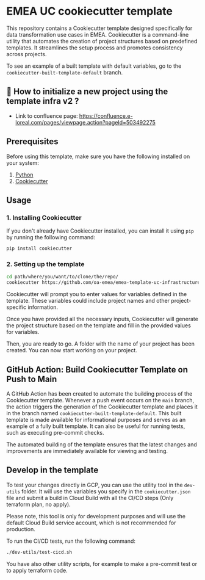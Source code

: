 # EMEA UC cookiecutter template

This repository contains a Cookiecutter template designed specifically for data transformation use cases in EMEA. Cookiecutter is a command-line utility that automates the creation of project structures based on predefined templates. It streamlines the setup process and promotes consistency across projects.

To see an example of a built template with default variables, go to the `cookiecutter-built-template-default` branch.

## 🎥 How to initialize a new project using the template infra v2 ?

- Link to confluence page: https://confluence.e-loreal.com/pages/viewpage.action?pageId=503492275

## Prerequisites
Before using this template, make sure you have the following installed on your system:

1. [Python](https://www.python.org/)
2. [Cookiecutter](https://cookiecutter.readthedocs.io/)

## Usage

### 1. Installing Cookiecutter
If you don't already have Cookiecutter installed, you can install it using `pip` by running the following command:

```sh
pip install cookiecutter
```

### 2. Setting up the template

```sh
cd path/where/you/want/to/clone/the/repo/
cookiecutter https://github.com/oa-emea/emea-template-uc-infrastructure-v2
```

Cookiecutter will prompt you to enter values for variables defined in the template. These variables could include project names and other project-specific information.

Once you have provided all the necessary inputs, Cookiecutter will generate the project structure based on the template and fill in the provided values for variables.

Then, you are ready to go. A folder with the name of your project has been created. You can now start working on your project.

## GitHub Action: Build Cookiecutter Template on Push to Main

A GitHub Action has been created to automate the building process of the Cookiecutter template. Whenever a push event occurs on the `main` branch, the action triggers the generation of the Cookiecutter template and places it in the branch named `cookiecutter-built-template-default`. This built template is made available for informational purposes and serves as an example of a fully built template. It can also be useful for running tests, such as executing pre-commit checks.

The automated building of the template ensures that the latest changes and improvements are immediately available for viewing and testing.

## Develop in the template

To test your changes directly in GCP, you can use the utility tool in the `dev-utils` folder. It will use the variables you specify in the `cookiecutter.json` file and submit a build in Cloud Build with all the CI/CD steps (Only terraform plan, no apply).

Please note, this tool is only for development purposes and will use the default Cloud Build service account, which is not recommended for production.

To run the CI/CD tests, run the following command:

```sh
./dev-utils/test-cicd.sh
```

You have also other utility scripts, for example to make a pre-commit test or to apply terraform code.
